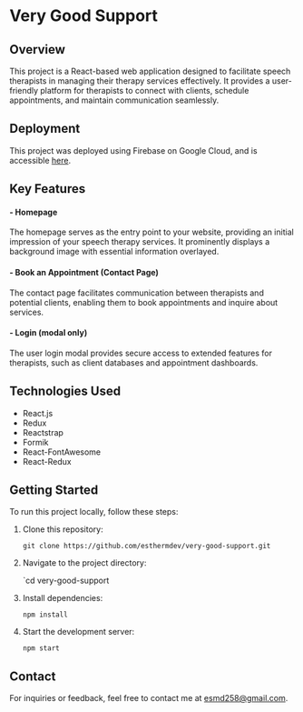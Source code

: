 # Very Good Support

## Overview

This project is a React-based web application designed to facilitate speech therapists in managing their therapy services effectively. It provides a user-friendly platform for therapists to connect with clients, schedule appointments, and maintain communication seamlessly.

## Deployment

This project was deployed using Firebase on Google Cloud, and is accessible [here](https://very-good-support-v1.web.app/).

## Key Features

#### - Homepage
The homepage serves as the entry point to your website, providing an initial impression of your speech therapy services. It prominently displays a background image with essential information overlayed.
#### - Book an Appointment (Contact Page)
The contact page facilitates communication between therapists and potential clients, enabling them to book appointments and inquire about services.
#### - Login (modal only)
The user login modal provides secure access to extended features for therapists, such as client databases and appointment dashboards.

## Technologies Used

- React.js
- Redux
- Reactstrap
- Formik
- React-FontAwesome
- React-Redux

## Getting Started

To run this project locally, follow these steps:

1. Clone this repository:

    `git clone https://github.com/esthermdev/very-good-support.git`
    
2. Navigate to the project directory:
	
	`cd very-good-support
	
1. Install dependencies:
    
    `npm install`
    
4. Start the development server:
    
    `npm start`
    
## Contact

For inquiries or feedback, feel free to contact me at esmd258@gmail.com.
